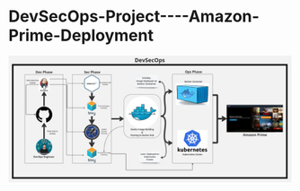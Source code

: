 # DevSecOps-Project----Amazon-Prime-Deployment

<div align="center">

<img align="center" alt="coding" width="3000" src="https://github.com/yash509/DevSecOps-Project----Amazon-Prime-Deployment/blob/main/DevSecOps%20Amazon%20Prime%20Deployment.jpg">
</div
